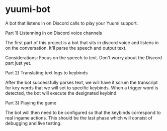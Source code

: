# yuumi-bot
A bot that listens in on Discord calls to play your Yuumi support.


Part 1) Listenning in on Discord voice channels

The first part of this project is a bot that sits in discord voice and listens in on the conversation. It'll parse the speech and output text. 

Considerations: Focus on the speech to text. Don't worry about the Discord part just yet.


Part 2) Translating text logs to keybinds

After the bot successfully parses text, we will have it scrum the transcript for key words that we will set to specific keybinds. When a trigger word is detected, the bot will execute the designated keybind


Part 3) Playing the game

The bot will then need to be configured so that the keybinds correspond to real ingame actions. This should be the last phase which will consist of debugging and live testing.




